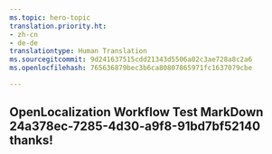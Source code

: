 ```yaml
---
ms.topic: hero-topic
translation.priority.ht:
- zh-cn
- de-de
translationtype: Human Translation
ms.sourcegitcommit: 9d241637515cdd21343d5506a02c3ae728a8c2a6
ms.openlocfilehash: 765636879bec3b6ca80807865971fc1637079cbe

---
```

## OpenLocalization Workflow Test MarkDown 24a378ec-7285-4d30-a9f8-91bd7bf52140 thanks!



<!--HONumber=Aug16_HO1-->


